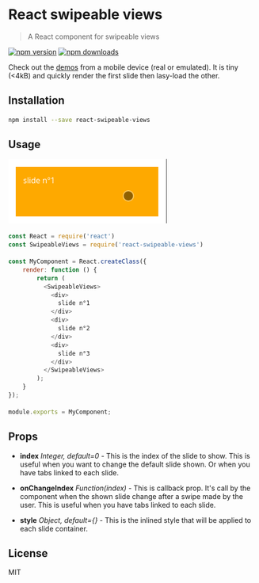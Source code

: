 # React swipeable views

> A React component for swipeable views

[![npm version](https://img.shields.io/npm/v/react-swipeable-views.svg?style=flat-square)](https://www.npmjs.com/package/react-swipeable-views)
[![npm downloads](https://img.shields.io/npm/dm/react-swipeable-views.svg?style=flat-square)](https://www.npmjs.com/package/react-swipeable-views)

Check out the [demos](http://oliviertassinari.github.io/react-swipeable-views/) from a mobile device (real or emulated).
It is tiny (<4kB) and quickly render the first slide then lasy-load the other.

## Installation

```sh
npm install --save react-swipeable-views
```

## Usage
![alt tag](docs/usage.gif)

```js
const React = require('react')
const SwipeableViews = require('react-swipeable-views')

const MyComponent = React.createClass({
    render: function () {
        return (
          <SwipeableViews>
            <div>
              slide n°1
            </div>
            <div>
              slide n°2
            </div>
            <div>
              slide n°3
            </div>
          </SwipeableViews>
        );
    }
});

module.exports = MyComponent;
```

## Props

- **index** *Integer, default=0* - This is the index of the slide to show.
This is useful when you want to change the default slide shown.
Or when you have tabs linked to each slide.

- **onChangeIndex** *Function(index)* - This is callback prop. It's call by the
component when the shown slide change after a swipe made by the user.
This is useful when you have tabs linked to each slide.

- **style** *Object, default={}* - This is the inlined style that will be applied
to each slide container.

## License

MIT

